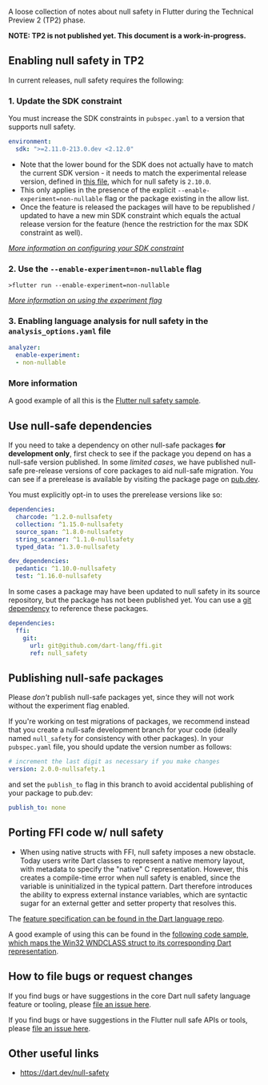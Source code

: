 A loose collection of notes about null safety in Flutter during the Technical Preview 2 (TP2) phase.

**NOTE: TP2 is not published yet. This document is a work-in-progress.**

## Enabling null safety in TP2

In current releases, null safety requires the following:

### 1. Update the SDK constraint

You must increase the SDK constraints in `pubspec.yaml` to a version that
supports null safety.

```yaml
environment:
  sdk: ">=2.11.0-213.0.dev <2.12.0"
```

- Note that the lower bound for the SDK does not actually have to match the current SDK version - it needs to match the experimental release version, defined in [this file](https://github.com/dart-lang/sdk/blob/master/tools/experimental_features.yaml), which for null safety is `2.10.0`. 
- This only applies in the presence of the explicit `--enable-experiment=non-nullable` flag or the package existing in the allow list. 
- Once the feature is released the packages will have to be republished / updated to have a new min SDK constraint which equals the actual release version for the feature (hence the restriction for the max SDK constraint as well).

_[More information on configuring your SDK constraint](https://dart.dev/null-safety#configure-the-sdk-version)_

### 2. Use the `--enable-experiment=non-nullable` flag

`>flutter run --enable-experiment=non-nullable`

_[More information on using the experiment flag](https://dart.dev/null-safety#pass-the-experiment-flag)_

### 3. Enabling language analysis for null safety in the `analysis_options.yaml` file

```yaml
analyzer:
  enable-experiment:
  - non-nullable
```

[//]: # (More info link pending https://github.com/dart-lang/site-www/issues/2661)

### More information

A good example of all this is the [Flutter null safety sample](https://github.com/flutter/samples/tree/master/experimental/null_safety).

## Use null-safe dependencies

If you need to take a dependency on other null-safe packages **for development only**, first check to see if the package you depend on has a null-safe version published.
In some *limited cases*, we have published null-safe pre-release versions of core packages to aid null-safe migration.
You can see if a prerelease is available by visiting the package page on [pub.dev](https://pub.dev).

You must explicitly opt-in to uses the prerelease versions like so:

```yaml
dependencies:
  charcode: ^1.2.0-nullsafety
  collection: ^1.15.0-nullsafety
  source_span: ^1.8.0-nullsafety
  string_scanner: ^1.1.0-nullsafety
  typed_data: ^1.3.0-nullsafety

dev_dependencies:
  pedantic: ^1.10.0-nullsafety
  test: ^1.16.0-nullsafety
```

In some cases a package may have been updated to null safety in its source repository, but the package has not been published yet.
You can use a [git dependency](https://dart.dev/tools/pub/dependencies#git-packages) to reference these packages.

```yaml
dependencies:
  ffi:
    git:
      url: git@github.com/dart-lang/ffi.git
      ref: null_safety
```

## Publishing null-safe packages

Please *don't* publish null-safe packages yet, since they will not work without the experiment flag enabled. 

If you're working on test migrations of packages, we recommend instead that you create a null-safe development branch for your code (ideally named `null_safety` for consistency with other packages). In your `pubspec.yaml` file, you should update the version number as follows:

```yaml
# increment the last digit as necessary if you make changes
version: 2.0.0-nullsafety.1
```

and set the `publish_to` flag in this branch to avoid accidental publishing of your package to pub.dev:

```yaml
publish_to: none
```

## Porting FFI code w/ null safety

- When using native structs with FFI, null safety imposes a new obstacle. Today users write Dart classes to represent a native memory layout, with metadata to specify the "native" C representation. However, this creates a compile-time error when null safety is enabled, since the variable is uninitialized in the typical pattern. Dart therefore introduces the ability to express external instance variables, which are syntactic sugar for an external getter and setter property that resolves this.

The [feature specification can be found in the Dart language repo](https://github.com/dart-lang/language/blob/master/accepted/future-releases/abstract-external-fields/feature-specification.md).

A good example of using this can be found in the [following code sample, which maps the Win32 WNDCLASS struct to its corresponding Dart representation](https://github.com/timsneath/win32/blob/5f00efbe88bfa010c7afb006df0fe0dea749b06c/lib/src/structs.dart#L35).

## How to file bugs or request changes

If you find bugs or have suggestions in the core Dart null safety language feature or tooling, please [file an issue here](https://github.com/dart-lang/sdk/issues/new?title=Null%20safety%20feedback:%20[issue%20summary]&labels=NNBD&body=Describe%20the%20issue%20or%20potential%20improvement%20in%20detail%20here).

If you find bugs or have suggestions in the Flutter null safe APIs or tools, please [file an issue here](https://github.com/flutter/flutter/issues/new?title=Null%20safety%20feedback:%20[issue%20summary]&labels=a%3A%20null-safety&body=Describe%20the%20issue%20or%20potential%20improvement%20in%20detail%20here).

## Other useful links

 - https://dart.dev/null-safety